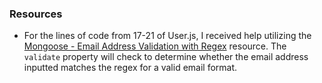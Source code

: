 ### Resources

* For the lines of code from 17-21 of User.js, I received help utilizing the [Mongoose - Email Address Validation with Regex](https://blog.bounceless.io/mastering-email-validation-in-mongoose-syntax-uniqueness-and-beyond/) resource. The `validate` property will check to determine whether the email address inputted matches the regex for a valid email format.